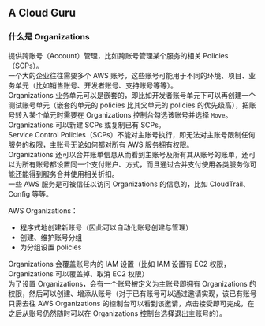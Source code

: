 ## A Cloud Guru
  
### 什么是 Organizations
提供跨账号（Account）管理，比如跨账号管理某个服务的相关 Policies（SCPs）。  
一个大的企业往往需要多个 AWS 账号，这些账号可能用于不同的环境、项目、业务单元（比如销售账号、开发者账号、支持账号等等）。  
Organizations 业务单元可以是嵌套的，即比如开发者账号单元下可以再创建一个测试账号单元（嵌套的单元的 policies 比其父单元的 policies 的优先级高），把账号转入某个单元时需要在 Organizations 控制台勾选该账号并选择 `Move`。  
Organizations 可以新建 SCPs 或复制已有 SCPs。  
Service Control Policies（SCPs）不能对主账号执行，即无法对主账号限制任何服务的权限，主账号无论如何都对所有 AWS 服务拥有权限。  
Organizations 还可以合并账单信息从而看到主账号及所有其从账号的账单，还可以为所有账号都设置同一个支付账户、方式，而且通过合并支付使用各类服务你可能还能得到服务合并使用相关折扣。  
一些 AWS 服务是可被信任以访问 Organizations 的信息的，比如 CloudTrail、Config 等等。  
  
AWS Organizations：  
* 程序式地创建新账号（因此可以自动化账号创建与管理）
* 创建、维护账号分组
* 为分组设置 policies  
  
Organizations 会覆盖账号内的 IAM 设置（比如 IAM 设置有 EC2 权限，Organizations 可以覆盖掉、取消 EC2 权限）  
为了设置 Organizations，会有一个账号被定义为主账号即拥有 Organizations 的权限，然后可以创建、增添从账号（对于已有账号可以通过邀请实现，该已有账号只需去往 AWS Organizations 的控制台可以看到该邀请，点击接受即可完成，在之后从账号仍然随时可以在 Organizations 控制台选择退出主账号的）。  
